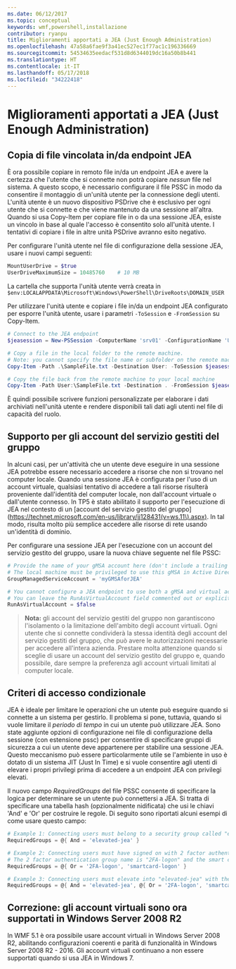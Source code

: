 ```yaml
---
ms.date: 06/12/2017
ms.topic: conceptual
keywords: wmf,powershell,installazione
contributor: ryanpu
title: Miglioramenti apportati a JEA (Just Enough Administration)
ms.openlocfilehash: 47a58a6fae9f3a41ec527ec1f77ac1c196336669
ms.sourcegitcommit: 54534635eedacf531d8d6344019dc16a50b8b441
ms.translationtype: HT
ms.contentlocale: it-IT
ms.lasthandoff: 05/17/2018
ms.locfileid: "34222418"
---
```

# <a name="improvements-to-just-enough-administration-jea"></a>Miglioramenti apportati a JEA (Just Enough Administration)

## <a name="constrained-file-copy-tofrom-jea-endpoints"></a>Copia di file vincolata in/da endpoint JEA

È ora possibile copiare in remoto file in/da un endpoint JEA e avere la certezza che l'utente che si connette non potrà copiare *nessun* file nel sistema.
A questo scopo, è necessario configurare il file PSSC in modo da consentire il montaggio di un'unità utente per la connessione degli utenti.
L'unità utente è un nuovo dispositivo PSDrive che è esclusivo per ogni utente che si connette e che viene mantenuto da una sessione all'altra.
Quando si usa Copy-Item per copiare file in o da una sessione JEA, esiste un vincolo in base al quale l'accesso è consentito solo all'unità utente.
I tentativi di copiare i file in altre unità PSDrive avranno esito negativo.

Per configurare l'unità utente nel file di configurazione della sessione JEA, usare i nuovi campi seguenti:

```powershell
MountUserDrive = $true
UserDriveMaximumSize = 10485760    # 10 MB
```

La cartella che supporta l'unità utente verrà creata in `$env:LOCALAPPDATA\Microsoft\Windows\PowerShell\DriveRoots\DOMAIN_USER`

Per utilizzare l'unità utente e copiare i file in/da un endpoint JEA configurato per esporre l'unità utente, usare i parametri `-ToSession` e `-FromSession` su Copy-Item.

```powershell
# Connect to the JEA endpoint
$jeasession = New-PSSession -ComputerName 'srv01' -ConfigurationName 'UserDemo'

# Copy a file in the local folder to the remote machine.
# Note: you cannot specify the file name or subfolder on the remote machine. You must exactly type "User:"
Copy-Item -Path .\SampleFile.txt -Destination User: -ToSession $jeasession

# Copy the file back from the remote machine to your local machine
Copy-Item -Path User:\SampleFile.txt -Destination . -FromSession $jeasession
```

È quindi possibile scrivere funzioni personalizzate per elaborare i dati archiviati nell'unità utente e rendere disponibili tali dati agli utenti nel file di capacità del ruolo.

## <a name="support-for-group-managed-service-accounts"></a>Supporto per gli account del servizio gestiti del gruppo

In alcuni casi, per un'attività che un utente deve eseguire in una sessione JEA potrebbe essere necessario accedere a risorse che non si trovano nel computer locale.
Quando una sessione JEA è configurata per l'uso di un account virtuale, qualsiasi tentativo di accedere a tali risorse risulterà proveniente dall'identità del computer locale, non dall'account virtuale o dall'utente connesso.
In TP5 è stato abilitato il supporto per l'esecuzione di JEA nel contesto di un [account del servizio gestito del gruppo] (https://technet.microsoft.com/en-us/library/jj128431(v=ws.11\).aspx). In tal modo, risulta molto più semplice accedere alle risorse di rete usando un'identità di dominio.

Per configurare una sessione JEA per l'esecuzione con un account del servizio gestito del gruppo, usare la nuova chiave seguente nel file PSSC:

```powershell
# Provide the name of your gMSA account here (don't include a trailing $)
# The local machine must be privileged to use this gMSA in Active Directory
GroupManagedServiceAccount = 'myGMSAforJEA'

# You cannot configure a JEA endpoint to use both a gMSA and virtual account
# You can leave the RunAsVirtualAccount field commented out or explicitly set it to false
RunAsVirtualAccount = $false
```

> **Nota:** gli account del servizio gestiti del gruppo non garantiscono l'isolamento o la limitazione dell'ambito degli account virtuali.
> Ogni utente che si connette condividerà la stessa identità degli account del servizio gestiti del gruppo, che può avere le autorizzazioni necessarie per accedere all'intera azienda.
> Prestare molta attenzione quando si sceglie di usare un account del servizio gestito del gruppo e, quando possibile, dare sempre la preferenza agli account virtuali limitati al computer locale.

## <a name="conditional-access-policies"></a>Criteri di accesso condizionale

JEA è ideale per limitare le operazioni che un utente può eseguire quando si connette a un sistema per gestirlo. Il problema si pone, tuttavia, quando si vuole limitare il *periodo di tempo* in cui un utente può utilizzare JEA.
Sono state aggiunte opzioni di configurazione nei file di configurazione della sessione (con estensione pssc) per consentire di specificare gruppi di sicurezza a cui un utente deve appartenere per stabilire una sessione JEA.
Questo meccanismo può essere particolarmente utile se l'ambiente in uso è dotato di un sistema JIT (Just In Time) e si vuole consentire agli utenti di elevare i propri privilegi prima di accedere a un endpoint JEA con privilegi elevati.

Il nuovo campo *RequiredGroups* del file PSSC consente di specificare la logica per determinare se un utente può connettersi a JEA.
Si tratta di specificare una tabella hash (opzionalmente nidificata) che usi le chiavi 'And' e 'Or' per costruire le regole.
Di seguito sono riportati alcuni esempi di come usare questo campo:

```powershell
# Example 1: Connecting users must belong to a security group called "elevated-jea"
RequiredGroups = @{ And = 'elevated-jea' }

# Example 2: Connecting users must have signed on with 2 factor authentication or a smart card
# The 2 factor authentication group name is "2FA-logon" and the smart card group name is "smartcard-logon"
RequiredGroups = @{ Or = '2FA-logon', 'smartcard-logon' }

# Example 3: Connecting users must elevate into "elevated-jea" with their JIT system and have logged on with 2FA or a smart card
RequiredGroups = @{ And = 'elevated-jea', @{ Or = '2FA-logon', 'smartcard-logon' }}
```

## <a name="fixed-virtual-accounts-are-now-supported-on-windows-server-2008-r2"></a>Correzione: gli account virtuali sono ora supportati in Windows Server 2008 R2
In WMF 5.1 è ora possibile usare account virtuali in Windows Server 2008 R2, abilitando configurazioni coerenti e parità di funzionalità in Windows Server 2008 R2 - 2016.
Gli account virtuali continuano a non essere supportati quando si usa JEA in Windows 7.
